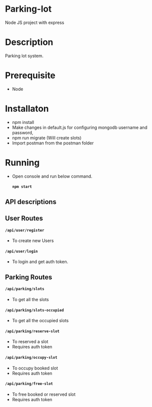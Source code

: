 # Parking-lot

Node JS project with express

# Description

Parking lot system.

# Prerequisite

- Node


# Installaton

- npm install
- Make changes in default.js for configuring mongodb username and password,
- npm run migrate (Will create slots)
- Import postman from the postman folder

# Running
- Open console and run below command.
  #### `npm start`

## API descriptions

## User Routes

  #### `/api/user/register`
  - To create new Users

  #### `/api/user/login`
  - To login and get auth token.

## Parking Routes

  #### `/api/parking/slots`
  - To get all the slots

  #### `/api/parking/slots-occupied` 
  - To get all the occupied slots

  #### `/api/parking/reserve-slot`
  - To reserved a slot
  - Requires auth token

  #### `/api/parking/occupy-slot`
  - To occupy booked slot
  - Requires auth token

  #### `/api/parking/free-slot`
  - To free booked or reserved slot
  - Requires auth token



